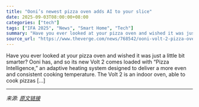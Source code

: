 ```yaml
---
title: "Ooni’s newest pizza oven adds AI to your slice"
date: 2025-09-03T08:00:00+08:00
categories: ["tech"]
tags: ["IFA 2025", "News", "Smart Home", "Tech"]
summary: "Have you ever looked at your pizza oven and wished it was just a little bit smarter? Ooni has, and so its new Volt 2 comes loaded with “Pizza Intelligence,” an adaptive heating system designed to deli"
source_url: "https://www.theverge.com/news/768542/ooni-volt-2-pizza-oven-ai-pizza-intelligence"
---
```


Have you ever looked at your pizza oven and wished it was just a little bit smarter? Ooni has, and so its new Volt 2 comes loaded with “Pizza Intelligence,” an adaptive heating system designed to deliver a more even and consistent cooking temperature. The Volt 2 is an indoor oven, able to cook pizzas [&#8230;]

---

*来源: [原文链接](https://www.theverge.com/news/768542/ooni-volt-2-pizza-oven-ai-pizza-intelligence)*
